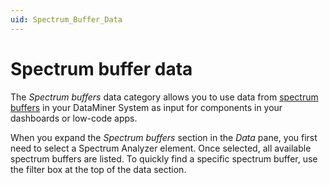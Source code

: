 ```yaml
---
uid: Spectrum_Buffer_Data
---
```


# Spectrum buffer data

The *Spectrum buffers* data category allows you to use data from [spectrum buffers](xref:Working_with_spectrum_monitors#watching-spectrum-buffers) in your DataMiner System as input for components in your dashboards or low-code apps.

When you expand the *Spectrum buffers* section in the *Data* pane, you first need to select a Spectrum Analyzer element. Once selected, all available spectrum buffers are listed. To quickly find a specific spectrum buffer, use the filter box at the top of the data section.
